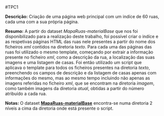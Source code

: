 #TPC1

**Descrição:**
Criação de uma página web principal com um indíce de 60 ruas, cada uma com a sua própria página.

**Resumo:**
A partir do dataset *MapaRuas-materialBase* que nos foi disponibilizado para a realização deste trabalho, foi possível criar o indíce e as respetivas páginas HTML das ruas nele presentes a  partir do nome dos ficheiros *xml* contidos na diretoria *texto*.
Para cada uma das páginas das ruas foi utilizado o mesmo template, começando por extrair a informação presente no ficheiro *xml*, como a descrição da rua, a localização das suas imagens e uma listagem de casas.
Foi então utilizado um script que aplicava o template para todos os ficheiros presentes na diretoria *texto*, preenchendo os campos de descrição e da listagem de casas apenas com informações do mesmo, mas ao mesmo tempo incluindo não apenas as imagens referidas no ficheiro *xml*, que se encontram na diretoria *imagem*, como também imagens da diretoria *atual*, obtidas a partir do número atribuído a cada rua.

**Notas:**
O dataset **[MapaRuas-materialBase](https://epl.di.uminho.pt/~jcr/AULAS/EngWeb2023/aulas2023.html#P1)** encontra-se numa diretoria 2 níveis a cima da diretoria onde está presente o script.

